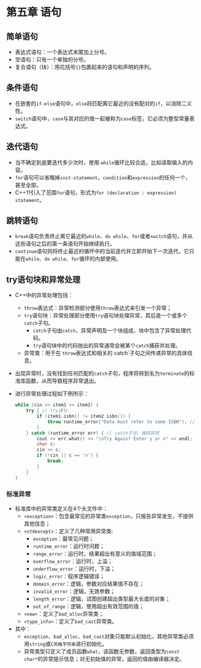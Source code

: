 # 第五章 语句

## 简单语句

- 表达式语句：一个表达式末尾加上分号。
- 空语句：只有一个单独的分号。
- 复合语句（块）：用花括号`{}`包裹起来的语句和声明的序列。

## 条件语句

- 在嵌套的`if-else`语句中，`else`将匹配离它最近的没有配对的`if`，以消除二义性。
- `switch`语句中，`case`与其对应的值一起被称为`case`标签，它必须为整型常量表达式。

## 迭代语句
 
- 当不确定到底要迭代多少次时，使用 `while`循环比较合适，比如读取输入的内容。
- `for`语句可以省略掉`init-statement`，`condition`和`expression`的任何一个，甚至全部。
- C++11引入了范围`for`语句，形式为`for (declaration : expression) statement`。

## 跳转语句

- `break`语句负责终止离它最近的`while`、`do while`、`for`或者`switch`语句，并从这些语句之后的第一条语句开始继续执行。
- `continue`语句则将终止最近的循环中的当前迭代并立即开始下一次迭代，它只能在`while`、`do while`、`for`循环的内部使用。

## try语句块和异常处理

- C++中的异常处理包括：
  - `throw`表达式：异常检测部分使用`throw`表达式来引发一个异常；
  - `try`语句块：异常处理部分使用`try`语句块处理异常，其后是一个或多个`catch`子句。
    - `catch`子句由`catch`、异常声明及一个块组成，块中包含了异常处理代码。
    - `try`语句块中的代码抛出的异常通常会被某个`catch`捕获并处理。
  - 异常类：用于在 `throw`表达式和相关的 catch`子句之间传递异常的具体信息。
- 出现异常时，没有找到任何匹配的`catch`子句，程序将转到名为`terminate`的标准库函数，从而导致程序异常退出。
- 进行异常处理过程如下例所示：

  ``` cpp
  while (cin >> item1 >> item2) {
      try { // try语句
          if (item1.isbn() != item2.isbn()) {
              throw runtime_error("Data must refer to same ISBN"); // 抛出异常
          } 
      } catch (runtime_error err) { // catch子句，捕获异常
          cout << err.what() << "\nTry Again? Enter y or n" << endl; // 处理异常
          char c;
          cin >> c;
          if (!cin || c == 'n') {
              break;
          }
      }
  }
  ```

### 标准异常

- 标准库中的异常类定义在4个头文件中：
  - `<exception>`：包含最常见的异常类`exception`，只报告异常发生，不提供其他信息；
  - `<stdexcept>`：定义了几种常用异常类:
    - `exception`：最常见问题；
    - `runtime_error`：运行时问题；
    - `range_error`：运行时，结果超出有意义的值域范围；
    - `overflow_error`：运行时，上溢；
    - `underflow_error`：运行时，下溢；
    - `logic_error`：程序逻辑错误；
    - `domain_error`：逻辑，参数对应结果值不存在；
    - `invalid_error`：逻辑，无效参数；
    - `length_error`：逻辑，试图创建超出类型最大长度的对象；
    - `out_of_range`：逻辑，使用超出有效范围的值；
  - `<new>`：定义了`bad_alloc`异常类；
  - `<type_info>`：定义了`bad_cast`异常类。
- 其中：
  - `exception`、`bad_alloc`、`bad_cast`对象只能默认初始化，其他异常类必须用`string`或`C风格字符串`进行初始化。
  - 异常类型只定义了成员函数`what`，该函数无参数，返回类型为`const char*`的异常提示信息；对无初始值的异常，返回的值由编译器决定。